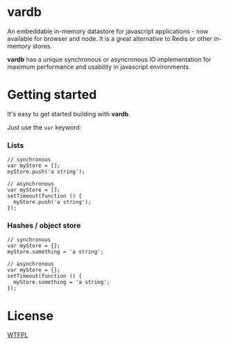 # vardb

An embeddable in-memory datastore for javascript applications - now available for browser and node. It is a great alternative to Redis or other in-memory stores.

**vardb** has a unique synchronous or asyncronous IO implementation for maximum performance and usability in javascript environments.

# Getting started

It's easy to get started building with **vardb**.

Just use the `var` keyword:

### Lists
```
// synchronous
var myStore = [];
myStore.push('a string');

// asynchronous
var myStore = [];
setTimeout(function () {
  myStore.push('a string');
});
```

### Hashes / object store
```
// synchronous
var myStore = {};
myStore.something = 'a string';

// asynchronous
var myStore = {};
setTimeout(function () {
  myStore.something = 'a string';
});
```

# License

[WTFPL](http://www.wtfpl.net/)

